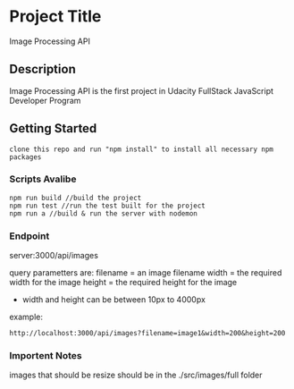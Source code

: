 # Project Title

Image Processing API

## Description

Image Processing API is the first project in Udacity FullStack JavaScript Developer Program

## Getting Started

    clone this repo and run "npm install" to install all necessary npm packages
    
### Scripts Avalibe

```
npm run build //build the project
npm run test //run the test built for the project
npm run a //build & run the server with nodemon

```

### Endpoint
server:3000/api/images

query parametters are:
filename = an image filename
width = the required width for the image
height = the required height for the image

* width and height can be between 10px to 4000px

example:
```
http://localhost:3000/api/images?filename=image1&width=200&height=200
```
### Importent Notes
images that should be resize should be in the ./src/images/full folder 

